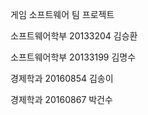 ﻿게임 소프트웨어 팀 프로젝트

소프트웨어학부 20133204 김승환

소프트웨어학부 20133199 김명수

경제학과 20160854 김송이

경제학과 20160867 박건수

